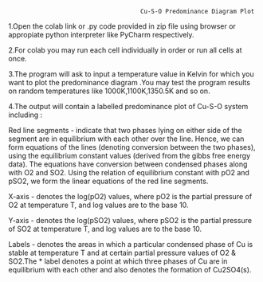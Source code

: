                                          Cu-S-O Predominance Diagram Plot

1.Open the colab link or .py code provided in zip file using browser or appropiate python interpreter like PyCharm respectively.

2.For colab you may run each cell individually in order or run all cells at once.

3.The program will ask to input a temperature value in Kelvin for which you want to plot the predominance diagram .You may test the program results on random temperatures like 
1000K,1100K,1350.5K and so on.

4.The output will contain a labelled predominance plot of Cu-S-O system including :

Red line segments - indicate that two phases lying on either side of the segment are in equilibrium with each other over the line. Hence, we can form equations of the lines (denoting conversion between the two phases), using the equilibrium constant values (derived from the gibbs free energy data). The equations have conversion between condensed phases along with O2 and SO2. Using the relation of equilibrium constant with pO2 and pSO2, we form the linear equations of the red line segments.

X-axis - denotes the log(pO2) values, where pO2 is the partial pressure of O2 at temperature T, and log values are to the base 10.
  
Y-axis - denotes the log(pSO2) values, where pSO2 is the partial pressure of SO2 at temperature T, and log values are to the base 10.

Labels - denotes the areas in which a particular condensed phase of Cu is stable at temperature T and at certain partial pressure values of O2 & SO2.The * label denotes a point at which three phases of Cu are in equilibrium with each other and also denotes the formation of Cu2SO4(s).
